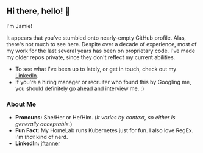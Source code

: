 ## Hi there, hello! 👋

<!--
**jftanner/jftanner** is a ✨ _special_ ✨ repository because its `README.md` (this file) appears on your GitHub profile.

Here are some ideas to get you started:

- 🔭 I’m currently working on ...
- 🌱 I’m currently learning ...
- 👯 I’m looking to collaborate on ...
- 🤔 I’m looking for help with ...
- 💬 Ask me about ...
- 📫 How to reach me: ...
- 😄 Pronouns: ...
- ⚡ Fun fact: ...
-->

I'm Jamie!

It appears that you've stumbled onto nearly-empty GitHub profile. Alas, there's not much to see here. Despite over a decade of experience, most of my work for the last several years has been on proprietary code. I've made my older repos private, since they don't reflect my current abilities.

- To see what I've been up to lately, or get in touch, check out my [LinkedIn].
- If you're a hiring manager or recruiter who found this by Googling me, you should definitely go ahead and interview me. :)

### About Me
- **Pronouns:** She/Her or He/Him. (_It varies by context, so either is generally acceptable._)
- **Fun Fact:** My HomeLab runs Kubernetes just for fun. I also love RegEx. I'm _that_ kind of nerd.
- **LinkedIn:** [jftanner][LinkedIn]

[LinkedIn]: https://www.linkedin.com/in/jftanner/
